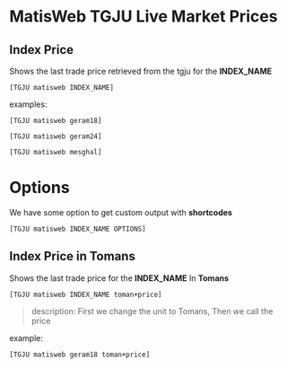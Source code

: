 # MatisWeb TGJU Live Market Prices


## Index Price
Shows the last trade price retrieved from the tgju for the **INDEX_NAME**

`[TGJU matisweb INDEX_NAME]`


examples:

`[TGJU matisweb geram18]`

`[TGJU matisweb geram24]`

`[TGJU matisweb mesghal]`


# Options
We have some option to get custom output with **shortcodes**

`[TGJU matisweb INDEX_NAME OPTIONS]`


## Index Price in Tomans
Shows the last trade price for the **INDEX_NAME** In **Tomans**

`[TGJU matisweb INDEX_NAME toman+price]`


> description: First we change the unit to Tomans, Then we call the price

example:

`[TGJU matisweb geram18 toman+price]`










